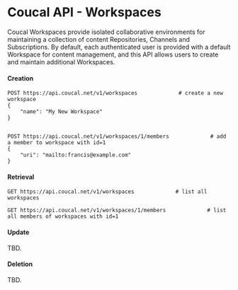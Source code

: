 # Coucal API - Workspaces

Coucal Workspaces provide isolated collaborative environments for maintaining a collection of content
Repositories, Channels and Subscriptions. By default, each authenticated user is provided with a default Workspace
for content management, and this API allows users to create and maintain additional Workspaces.

#### Creation

    POST https://api.coucal.net/v1/workspaces             # create a new workspace
    {
        "name": "My New Workspace"
    }


    POST https://api.coucal.net/v1/workspaces/1/members             # add a member to workspace with id=1
    {
        "uri": "mailto:francis@example.com"
    }


#### Retrieval

    GET https://api.coucal.net/v1/workspaces             # list all workspaces

    GET https://api.coucal.net/v1/workspaces/1/members             # list all members of workspaces with id=1


#### Update

TBD.

#### Deletion

TBD.
